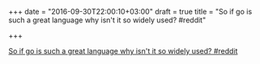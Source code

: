 +++
date = "2016-09-30T22:00:10+03:00"
draft = true
title = "So if go is such a great language why isn't it so widely used?  #reddit"

+++

<p><a href="https://t.co/S1NILn7oev">So if go is such a great language why isn't it so widely used?  #reddit</a></p>
